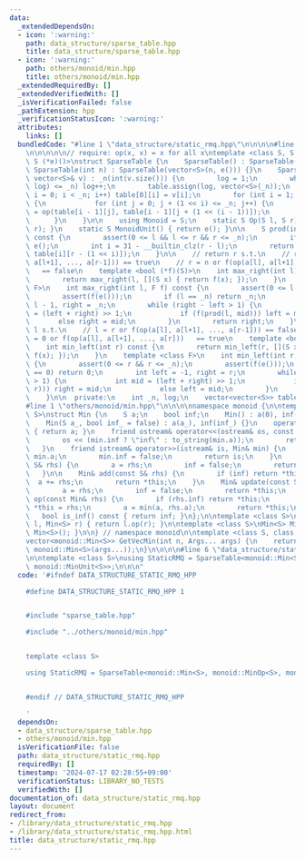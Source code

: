 ```yaml
---
data:
  _extendedDependsOn:
  - icon: ':warning:'
    path: data_structure/sparse_table.hpp
    title: data_structure/sparse_table.hpp
  - icon: ':warning:'
    path: others/monoid/min.hpp
    title: others/monoid/min.hpp
  _extendedRequiredBy: []
  _extendedVerifiedWith: []
  _isVerificationFailed: false
  _pathExtension: hpp
  _verificationStatusIcon: ':warning:'
  attributes:
    links: []
  bundledCode: "#line 1 \"data_structure/static_rmq.hpp\"\n\n\n\n#line 1 \"data_structure/sparse_table.hpp\"\
    \n\n\n\n\n// require: op(x, x) = x for all x\ntemplate <class S, S (*op)(S, S),\
    \ S (*e)()>\nstruct SparseTable {\n    SparseTable() : SparseTable(0) {}\n   \
    \ SparseTable(int n) : SparseTable(vector<S>(n, e())) {}\n    SparseTable(const\
    \ vector<S>& v) : _n(int(v.size())) {\n        log = 1;\n        while ((1 <<\
    \ log) <= _n) log++;\n        table.assign(log, vector<S>(_n));\n        for (int\
    \ i = 0; i < _n; i++) table[0][i] = v[i];\n        for (int i = 1; i < log; i++)\
    \ {\n            for (int j = 0; j + (1 << i) <= _n; j++) {\n                table[i][j]\
    \ = op(table[i - 1][j], table[i - 1][j + (1 << (i - 1))]);\n            }\n  \
    \      }\n    }\n\n    using Monoid = S;\n    static S Op(S l, S r) { return op(l,\
    \ r); }\n    static S MonoidUnit() { return e(); }\n\n    S prod(int l, int r)\
    \ const {\n        assert(0 <= l && l <= r && r <= _n);\n        if (l == r) return\
    \ e();\n        int i = 31 - __builtin_clz(r - l);\n        return op(table[i][l],\
    \ table[i][r - (1 << i)]);\n    }\n\n    // return r s.t.\n    // r = l or f(op(a[l],\
    \ a[l+1], ..., a[r-1])) == true\n    // r = n or f(op(a[l], a[l+1], ..., a[r]))\
    \   == false\n    template <bool (*f)(S)>\n    int max_right(int l) const {\n\
    \        return max_right(l, [](S x) { return f(x); });\n    }\n    template <class\
    \ F>\n    int max_right(int l, F f) const {\n        assert(0 <= l && l <= _n);\n\
    \        assert(f(e()));\n        if (l == _n) return _n;\n        int left =\
    \ l - 1, right = _n;\n        while (right - left > 1) {\n            int mid\
    \ = (left + right) >> 1;\n            if (f(prod(l, mid))) left = mid;\n     \
    \       else right = mid;\n        }\n        return right;\n    }\n\n    // return\
    \ l s.t.\n    // l = r or f(op(a[l], a[l+1], ..., a[r-1])) == false\n    // l\
    \ = 0 or f(op(a[l], a[l+1], ..., a[r]))   == true\n    template <bool (*f)(S)>\n\
    \    int min_left(int r) const {\n        return min_left(r, [](S x) { return\
    \ f(x); });\n    }\n    template <class F>\n    int min_left(int r, F f) const\
    \ {\n        assert(0 <= r && r <= _n);\n        assert(f(e()));\n        if (r\
    \ == 0) return 0;\n        int left = -1, right = r;\n        while (right - left\
    \ > 1) {\n            int mid = (left + right) >> 1;\n            if (f(prod(mid,\
    \ r))) right = mid;\n            else left = mid;\n        }\n        return right;\n\
    \    }\n\n  private:\n    int _n, log;\n    vector<vector<S>> table;\n};\n\n\n\
    #line 1 \"others/monoid/min.hpp\"\n\n\n\nnamespace monoid {\n\ntemplate <class\
    \ S>\nstruct Min {\n    S a;\n    bool inf;\n    Min() : a(0), inf(true) {}\n\
    \    Min(S a_, bool inf_ = false) : a(a_), inf(inf_) {}\n    operator S() const\
    \ { return a; }\n    friend ostream& operator<<(ostream& os, const Min& min) {\n\
    \        os << (min.inf ? \"inf\" : to_string(min.a));\n        return os;\n \
    \   }\n    friend istream& operator>>(istream& is, Min& min) {\n        is >>\
    \ min.a;\n        min.inf = false;\n        return is;\n    }\n    Min& operator=(const\
    \ S& rhs) {\n        a = rhs;\n        inf = false;\n        return *this;\n \
    \   }\n\n    Min& add(const S& rhs) {\n        if (inf) return *this;\n      \
    \  a += rhs;\n        return *this;\n    }\n    Min& update(const S& rhs) {\n\
    \        a = rhs;\n        inf = false;\n        return *this;\n    }\n    Min&\
    \ op(const Min& rhs) {\n        if (rhs.inf) return *this;\n        if (inf) return\
    \ *this = rhs;\n        a = min(a, rhs.a);\n        return *this;\n    }\n\n \
    \   bool is_inf() const { return inf; }\n};\n\ntemplate <class S>\nMin<S> MinOp(Min<S>\
    \ l, Min<S> r) { return l.op(r); }\n\ntemplate <class S>\nMin<S> MinUnit() { return\
    \ Min<S>(); }\n\n} // namespace monoid\n\ntemplate <class S, class... Args>\n\
    vector<monoid::Min<S>> GetVecMin(int n, Args... args) {\n    return vector<monoid::Min<S>>(n,\
    \ monoid::Min<S>(args...));\n}\n\n\n\n#line 6 \"data_structure/static_rmq.hpp\"\
    \n\ntemplate <class S>\nusing StaticRMQ = SparseTable<monoid::Min<S>, monoid::MinOp<S>,\
    \ monoid::MinUnit<S>>;\n\n\n"
  code: '#ifndef DATA_STRUCTURE_STATIC_RMQ_HPP

    #define DATA_STRUCTURE_STATIC_RMQ_HPP 1


    #include "sparse_table.hpp"

    #include "../others/monoid/min.hpp"


    template <class S>

    using StaticRMQ = SparseTable<monoid::Min<S>, monoid::MinOp<S>, monoid::MinUnit<S>>;


    #endif // DATA_STRUCTURE_STATIC_RMQ_HPP

    '
  dependsOn:
  - data_structure/sparse_table.hpp
  - others/monoid/min.hpp
  isVerificationFile: false
  path: data_structure/static_rmq.hpp
  requiredBy: []
  timestamp: '2024-07-17 02:28:55+09:00'
  verificationStatus: LIBRARY_NO_TESTS
  verifiedWith: []
documentation_of: data_structure/static_rmq.hpp
layout: document
redirect_from:
- /library/data_structure/static_rmq.hpp
- /library/data_structure/static_rmq.hpp.html
title: data_structure/static_rmq.hpp
---
```

